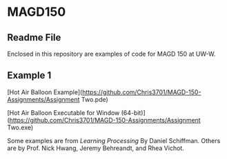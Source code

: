 # MAGD150
## Readme File

Enclosed in this repository are examples of code for MAGD 150 at UW-W.


## Example 1

[Hot Air Balloon Example](https://github.com/Chris3701/MAGD-150-Assignments/Assignment Two.pde)

[Hot Air Balloon Executable for Window (64-bit)](https://github.com/Chris3701/MAGD-150-Assignments/Assignment Two.exe)

Some examples are from *Learning Processing* By Daniel Schiffman. Others are by Prof. Nick Hwang, Jeremy Behreandt, and Rhea Vichot.
